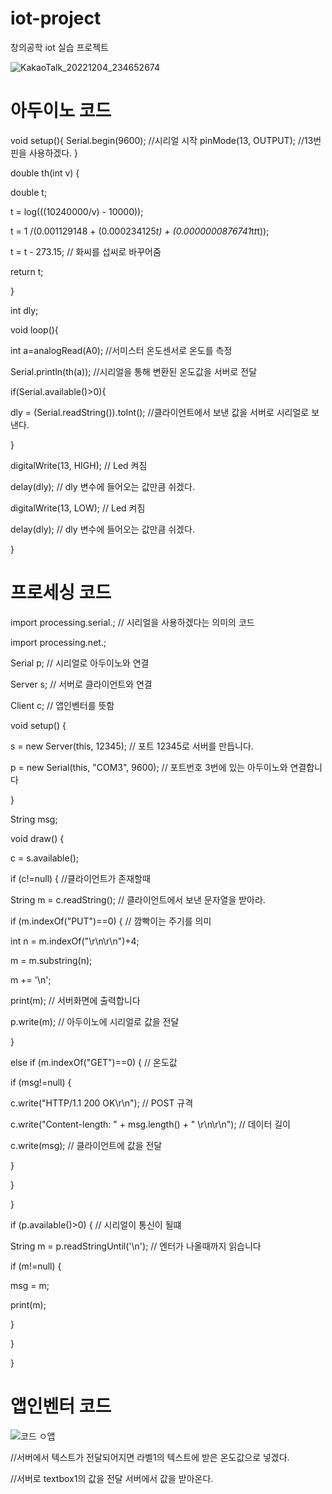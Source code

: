 # iot-project
창의공학 iot 실습 프로젝트

![KakaoTalk_20221204_234652674](https://user-images.githubusercontent.com/75311640/205497341-753b4fa0-65fe-4075-b5ca-07231bac731e.jpg)

# 아두이노 코드
void setup(){ 
Serial.begin(9600); //시리얼 시작 
pinMode(13, OUTPUT); //13번 핀을 사용하겠다.
}

double th(int v) {

double t;

t = log(((10240000/v) - 10000));

t = 1 /(0.001129148 + (0.000234125*t) + (0.0000000876741*t*t*t));

t = t - 273.15; // 화씨를 섭씨로 바꾸어줌

return t;

}

int dly;

void loop(){

int a=analogRead(A0); //서미스터 온도센서로 온도를 측정

Serial.println(th(a));  //시리얼을 통해 변환된 온도값을 서버로 전달

if(Serial.available()>0){

  dly = (Serial.readString()).toInt(); //클라이언트에서 보낸 값을 서버로 시리얼로 보낸다. 
  
}

digitalWrite(13, HIGH); // Led 켜짐

delay(dly); // dly 변수에 들어오는 값만큼 쉬겠다.

digitalWrite(13, LOW); // Led 켜짐

delay(dly); // dly 변수에 들어오는 값만큼 쉬겠다.

}
# 프로세싱 코드
import processing.serial.; // 시리얼을 사용하겠다는 의미의 코드

import processing.net.;


Serial p; // 시리얼로 아두이노와 연결

Server s; // 서버로 클라이언트와 연결

Client c; // 앱인벤터를 뜻함

void setup() {

s = new Server(this, 12345); // 포트 12345로 서버를 만듭니다.

p = new Serial(this, "COM3", 9600); // 포트번호 3번에 있는 아두이노와 연결합니다

}

String msg;

void draw() {

c = s.available();

if (c!=null) { //클라이언트가 존재할때

String m = c.readString(); // 클라이언트에서 보낸 문자열을 받아라.

if (m.indexOf("PUT")==0) { // 깜빡이는 주기를 의미

int n = m.indexOf("\r\n\r\n")+4;

m = m.substring(n);

m += '\n';

print(m); // 서버화면에 출력합니다

p.write(m); // 아두이노에 시리얼로 값을 전달

}

else if (m.indexOf("GET")==0) { // 온도값

 if (msg!=null) {

c.write("HTTP/1.1 200 OK\r\n"); // POST 규격

c.write("Content-length: " + msg.length() + " \r\n\r\n"); // 데이터 길이

c.write(msg); // 클라이언트에 값을 전달

}

}

}

if (p.available()>0) { // 시리얼이 통신이 될떄

String m = p.readStringUntil('\n'); // 엔터가 나올때까지 읽습니다

if (m!=null) {

msg = m;

print(m);

}

}

}

# 앱인벤터 코드


![코드 ㅇ앱](https://user-images.githubusercontent.com/75311640/205496759-4929d34e-4c9a-423c-857f-70325abd45fa.PNG)

//서버에서 텍스트가 전달되어지면 라벨1의 텍스트에 받은 온도값으로 넣겠다.

//서버로 textbox1의 값을 전달 서버에서 값을 받아온다.


